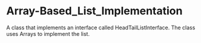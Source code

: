# Array-Based_List_Implementation
A class that implements an interface called HeadTailListInterface. The class uses Arrays to implement the list.
